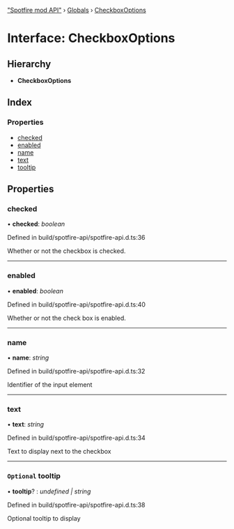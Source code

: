 ["Spotfire mod API"](../README.md) › [Globals](../globals.md) › [CheckboxOptions](checkboxoptions.md)

# Interface: CheckboxOptions

## Hierarchy

* **CheckboxOptions**

## Index

### Properties

* [checked](checkboxoptions.md#checked)
* [enabled](checkboxoptions.md#enabled)
* [name](checkboxoptions.md#name)
* [text](checkboxoptions.md#text)
* [tooltip](checkboxoptions.md#optional-tooltip)

## Properties

###  checked

• **checked**: *boolean*

Defined in build/spotfire-api/spotfire-api.d.ts:36

Whether or not the checkbox is checked.

___

###  enabled

• **enabled**: *boolean*

Defined in build/spotfire-api/spotfire-api.d.ts:40

Whether or not the check box is enabled.

___

###  name

• **name**: *string*

Defined in build/spotfire-api/spotfire-api.d.ts:32

Identifier of the input element

___

###  text

• **text**: *string*

Defined in build/spotfire-api/spotfire-api.d.ts:34

Text to display next to the checkbox

___

### `Optional` tooltip

• **tooltip**? : *undefined | string*

Defined in build/spotfire-api/spotfire-api.d.ts:38

Optional tooltip to display
